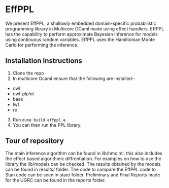# EffPPL

We present EffPPL, a shallowly embedded domain-specific probabilistic programming library in Multicore OCaml made using effect handlers. EffPPL has the capability to perform approximate Bayesian inference for models using continuous random variables. EffPPL uses the Hamiltonian Monte Carlo for performing the inference.


## Installation Instructions

1. Clone the repo
2. In multicore Ocaml ensure that the following are installed:-
  * owl 
  * owl-plplot 
  * base 
  * lwt 
  * re 
3. Run 
  `dune build effppl.a`
4. You can then run the PPL library.

## Tour of repository

The main inference algorithm can be found in lib/hmc.ml, this also includes the effect based algorithmic diffrentiation. For examples on how to use the library the lib/models can be checked. The results obtained by the models can be found in results/ folder. The code to compare the EffPPL code to Stan code can be seen in stan/ folder. Preliminary and Final Reports made for the UGRC can be found in the reports folder.
